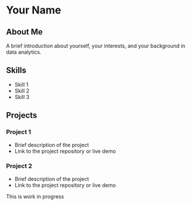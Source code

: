 # Your Name

## About Me
A brief introduction about yourself, your interests, and your background in data analytics.

## Skills
- Skill 1
- Skill 2
- Skill 3

## Projects
### Project 1
- Brief description of the project
- Link to the project repository or live demo

### Project 2
- Brief description of the project
- Link to the project repository or live demo


This is work in progress

